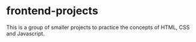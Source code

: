 # frontend-projects

This is a group of smaller projects to practice the concepts of HTML, CSS and Javascript.
